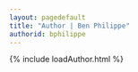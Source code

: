 ```yaml
---
layout: pagedefault
title: "Author | Ben Philippe"
authorid: bphilippe
---
```


{% include loadAuthor.html %}
